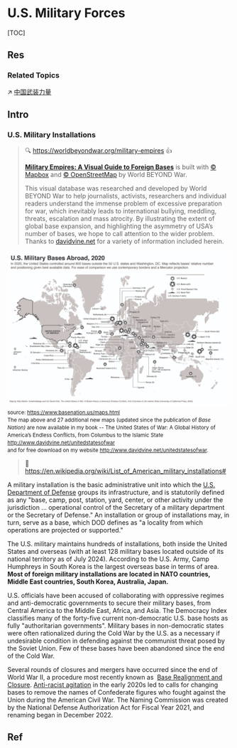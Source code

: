 # U.S. Military Forces

[TOC]



## Res
### Related Topics
↗ [中国武装力量](../../../../Asia/China%20🇨🇳/中国大陆地区/🐲%20中国政治概况/🔫%20中国武装力量/中国武装力量.md)



## Intro
### U.S. Military Installations
> 🔍 https://worldbeyondwar.org/military-empires 👍
> 
> **[Military Empires: A Visual Guide to Foreign Bases](https://worldbeyondwar.org/military-empires)** is built with [© Mapbox](https://mapbox.com/about/maps) and [© OpenStreetMap](https://openstreetmap.org/) by World BEYOND War.
> 
> This visual database was researched and developed by World BEYOND War to help journalists, activists, researchers and individual readers understand the immense problem of excessive preparation for war, which inevitably leads to international bullying, meddling, threats, escalation and mass atrocity. By illustrating the extent of global base expansion, and highlighting the asymmetry of USA’s number of bases, we hope to call attention to the wider problem. Thanks to [davidvine.net](https://davidvine.net/) for a variety of information included herein.

![](../../../../../../../../Assets/Pics/Pasted%20image%2020250723012631.png)
<small>source: <a>https://www.basenation.us/maps.html</a><br>The map above and 27 additional new maps (updated since the publication of _Base Nation)_ are now available in my book -- The United States of War: A Global History of America’s Endless Conflicts, from Columbus to the Islamic State <a>http://www.davidvine.net/unitedstatesofwar</a> <br>
and for free download on my website <a>http://www.davidvine.net/unitedstatesofwar</a>.</small>

> 🔗 https://en.wikipedia.org/wiki/List_of_American_military_installations#

A military installation is the basic administrative unit into which the [U.S. Department of Defense](https://en.wikipedia.org/wiki/United_States_Department_of_Defense "United States Department of Defense") groups its infrastructure, and is statutorily defined as any "base, camp, post, station, yard, center, or other activity under the jurisdiction ...  operational control of the Secretary of a military department or the Secretary of Defense." An installation or group of installations may, in turn, serve as a base, which DOD defines as "a locality from which operations are projected or supported."

The U.S. military maintains hundreds of installations, both inside the United States and overseas (with at least 128 military bases located outside of its national territory as of July 2024). According to the U.S. Army, Camp Humphreys in South Korea is the largest overseas base in terms of area. **Most of foreign military installations are located in NATO countries, Middle East countries, South Korea, Australia, Japan.**

U.S. officials have been accused of collaborating with oppressive regimes and anti-democratic governments to secure their military bases, from Central America to the Middle East, Africa, and Asia. The Democracy Index classifies many of the forty-five current non-democratic U.S. base hosts as fully "authoritarian governments". Military bases in non-democratic states were often rationalized during the Cold War by the U.S. as a necessary if undesirable condition in defending against the communist threat posed by the Soviet Union. Few of these bases have been abandoned since the end of the Cold War.

Several rounds of closures and mergers have occurred since the end of World War II, a procedure most recently known as  [Base Realignment and Closure](https://en.wikipedia.org/wiki/Base_Realignment_and_Closure "Base Realignment and Closure"). [Anti-racist agitation](https://en.wikipedia.org/wiki/2020%E2%80%932023_United_States_racial_unrest "2020–2023 United States racial unrest") in the early 2020s led to calls for changing bases to remove the names of Confederate figures who fought against the Union during the American Civil War. The Naming Commission was created by the National Defense Authorization Act for Fiscal Year 2021, and renaming began in December 2022.



## Ref
